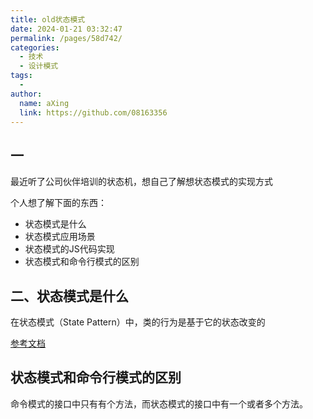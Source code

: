 ```yaml
---
title: old状态模式
date: 2024-01-21 03:32:47
permalink: /pages/58d742/
categories:
  - 技术
  - 设计模式
tags:
  - 
author: 
  name: aXing
  link: https://github.com/08163356
---
```

## 一

最近听了公司伙伴培训的状态机，想自己了解想状态模式的实现方式

个人想了解下面的东西：

- 状态模式是什么
- 状态模式应用场景
- 状态模式的JS代码实现
- 状态模式和命令行模式的区别

## 二、状态模式是什么

在状态模式（State Pattern）中，类的行为是基于它的状态改变的

[参考文档](https://www.runoob.com/design-pattern/state-pattern.html)

## 状态模式和命令行模式的区别

命令模式的接口中只有有个方法，而状态模式的接口中有一个或者多个方法。

